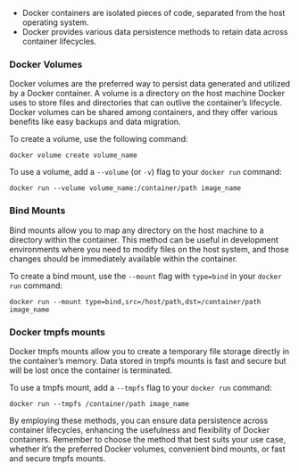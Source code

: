 - Docker containers are isolated pieces of code, separated from the host operating system.  
- Docker provides various data persistence methods to retain data across container lifecycles.
### Docker Volumes

Docker volumes are the preferred way to persist data generated and utilized by a Docker container. A volume is a directory on the host machine Docker uses to store files and directories that can outlive the container’s lifecycle. Docker volumes can be shared among containers, and they offer various benefits like easy backups and data migration.

To create a volume, use the following command:

```
docker volume create volume_name
```

To use a volume, add a `--volume` (or `-v`) flag to your `docker run` command:

```
docker run --volume volume_name:/container/path image_name
```

### Bind Mounts

Bind mounts allow you to map any directory on the host machine to a directory within the container. This method can be useful in development environments where you need to modify files on the host system, and those changes should be immediately available within the container.

To create a bind mount, use the `--mount` flag with `type=bind` in your `docker run` command:

```
docker run --mount type=bind,src=/host/path,dst=/container/path image_name
```

### Docker tmpfs mounts

Docker tmpfs mounts allow you to create a temporary file storage directly in the container’s memory. Data stored in tmpfs mounts is fast and secure but will be lost once the container is terminated.

To use a tmpfs mount, add a `--tmpfs` flag to your `docker run` command:

```
docker run --tmpfs /container/path image_name
```

By employing these methods, you can ensure data persistence across container lifecycles, enhancing the usefulness and flexibility of Docker containers. Remember to choose the method that best suits your use case, whether it’s the preferred Docker volumes, convenient bind mounts, or fast and secure tmpfs mounts.